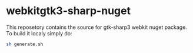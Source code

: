 # webkitgtk3-sharp-nuget
This reposetory contains the source for gtk-sharp3 webkit nuget package. To build it localy simply do:
```sh
sh generate.sh
```
